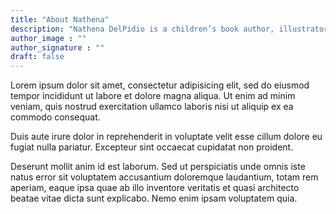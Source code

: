 ```yaml
---
title: "About Nathena"
description: "Nathena DelPidio is a children’s book author, illustrator and a mom. Growing up in upstate NY, books were a part of every day. Reading was always her favorite activity, and still is today! It wasn’t until she became a mom that she began writing and then illustrating books of her own. Sharing silly songs and stories is a passion only matched by the delight in her son’s face when he hears them."
author_image : ""
author_signature : ""
draft: false
---
```


Lorem ipsum dolor sit amet, consectetur adipisicing elit, sed do eiusmod tempor incididunt ut labore et dolore magna aliqua. Ut enim ad minim veniam, quis nostrud exercitation ullamco laboris nisi ut aliquip ex ea commodo consequat.

Duis aute irure dolor in reprehenderit in voluptate velit esse cillum dolore eu fugiat nulla pariatur. Excepteur sint occaecat cupidatat non proident.

Deserunt mollit anim id est laborum. Sed ut perspiciatis unde omnis iste natus error sit voluptatem accusantium doloremque laudantium, totam rem aperiam, eaque ipsa quae ab illo inventore veritatis et quasi architecto beatae vitae dicta sunt explicabo. Nemo enim ipsam voluptatem quia.
